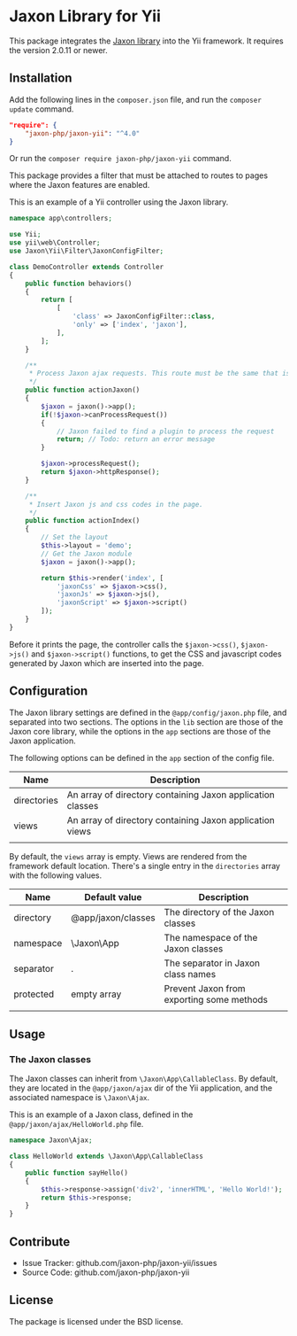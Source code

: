 Jaxon Library for Yii
=============================

This package integrates the [Jaxon library](https://github.com/jaxon-php/jaxon-core) into the Yii framework.
It requires the version 2.0.11 or newer.

Installation
------------

Add the following lines in the `composer.json` file, and run the `composer update` command.

```json
"require": {
    "jaxon-php/jaxon-yii": "^4.0"
}
```

Or run the `composer require jaxon-php/jaxon-yii` command.

This package provides a filter that must be attached to routes to pages where the Jaxon features are enabled.

This is an example of a Yii controller using the Jaxon library.

```php
namespace app\controllers;

use Yii;
use yii\web\Controller;
use Jaxon\Yii\Filter\JaxonConfigFilter;

class DemoController extends Controller
{
    public function behaviors()
    {
        return [
            [
                'class' => JaxonConfigFilter::class,
                'only' => ['index', 'jaxon'],
            ],
        ];
    }

    /**
     * Process Jaxon ajax requests. This route must be the same that is set in the Jaxon config.
     */
    public function actionJaxon()
    {
        $jaxon = jaxon()->app();
        if(!$jaxon->canProcessRequest())
        {
            // Jaxon failed to find a plugin to process the request
            return; // Todo: return an error message
        }

        $jaxon->processRequest();
        return $jaxon->httpResponse();
    }

    /**
     * Insert Jaxon js and css codes in the page.
     */
    public function actionIndex()
    {
        // Set the layout
        $this->layout = 'demo';
        // Get the Jaxon module
        $jaxon = jaxon()->app();

        return $this->render('index', [
            'jaxonCss' => $jaxon->css(),
            'jaxonJs' => $jaxon->js(),
            'jaxonScript' => $jaxon->script()
        ]);
    }
}
```

Before it prints the page, the controller calls the `$jaxon->css()`, `$jaxon->js()` and `$jaxon->script()` functions,
to get the CSS and javascript codes generated by Jaxon which are inserted into the page.

Configuration
------------

The Jaxon library settings are defined in the `@app/config/jaxon.php` file, and separated into two sections.
The options in the `lib` section are those of the Jaxon core library, while the options in the `app` sections are those of the Jaxon application.

The following options can be defined in the `app` section of the config file.

| Name | Description |
|------|---------------|
| directories | An array of directory containing Jaxon application classes |
| views   | An array of directory containing Jaxon application views |
| | | |

By default, the `views` array is empty. Views are rendered from the framework default location.
There's a single entry in the `directories` array with the following values.

| Name | Default value | Description |
|------|---------------|-------------|
| directory | @app/jaxon/classes  | The directory of the Jaxon classes |
| namespace | \Jaxon\App  | The namespace of the Jaxon classes |
| separator | .           | The separator in Jaxon class names |
| protected | empty array | Prevent Jaxon from exporting some methods |
| | | |

Usage
-----

### The Jaxon classes

The Jaxon classes can inherit from `\Jaxon\App\CallableClass`.
By default, they are located in the `@app/jaxon/ajax` dir of the Yii application, and the associated namespace is `\Jaxon\Ajax`.

This is an example of a Jaxon class, defined in the `@app/jaxon/ajax/HelloWorld.php` file.

```php
namespace Jaxon\Ajax;

class HelloWorld extends \Jaxon\App\CallableClass
{
    public function sayHello()
    {
        $this->response->assign('div2', 'innerHTML', 'Hello World!');
        return $this->response;
    }
}
```

Contribute
----------

- Issue Tracker: github.com/jaxon-php/jaxon-yii/issues
- Source Code: github.com/jaxon-php/jaxon-yii

License
-------

The package is licensed under the BSD license.
